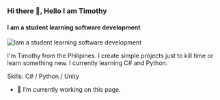 ### Hi there 👋, Hello I am Timothy
#### I am a student learning software development
![Iam a student learning software development](https://pbs.twimg.com/profile_banners/1023369568788475904/1605326340/1500x500)

I'm Timothy from the Philipines. I create simple projects just to kill time or learn something new. I currently learning C# and Python.

Skills: C# / Python / Unity

- 🔭 I’m currently working on this page. 
